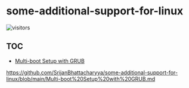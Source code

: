 # some-additional-support-for-linux

![visitors](https://visitor-badge.laobi.icu/badge?page_id=SrijanBhattacharyya/some-additional-support-for-linux)

## TOC
* [Multi-boot Setup with GRUB](Multi-boot%20Setup%20with%20GRUB.md)

https://github.com/SrijanBhattacharyya/some-additional-support-for-linux/blob/main/Multi-boot%20Setup%20with%20GRUB.md
